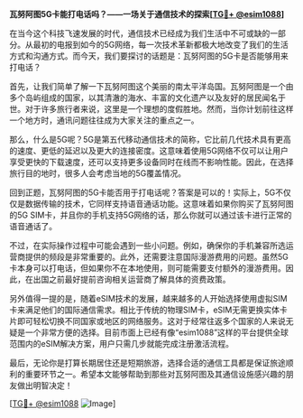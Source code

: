 **瓦努阿图5G卡能打电话吗？——一场关于通信技术的探索[[TG💪+ @esim1088](https://t.me/s/esim1088)]**

在当今这个科技飞速发展的时代，通信技术已经成为我们生活中不可或缺的一部分。从最初的电报到如今的5G网络，每一次技术革新都极大地改变了我们的生活方式和沟通方式。而今天，我们要探讨的话题是：瓦努阿图的5G卡是否能够用来打电话？

首先，让我们简单了解一下瓦努阿图这个美丽的南太平洋岛国。瓦努阿图是一个由多个岛屿组成的国家，以其清澈的海水、丰富的文化遗产以及友好的居民闻名于世。对于许多旅行者来说，这里是一个理想的度假胜地。然而，当你计划前往这样一个地方时，通讯问题往往成为大家关注的重点之一。

那么，什么是5G呢？5G是第五代移动通信技术的简称，它比前几代技术具有更高的速度、更低的延迟以及更大的连接密度。这意味着使用5G网络不仅可以让用户享受更快的下载速度，还可以支持更多设备同时在线而不影响性能。因此，在选择旅行目的地时，很多人会考虑当地的5G覆盖情况。

回到正题，瓦努阿图的5G卡能否用于打电话呢？答案是可以的！实际上，5G不仅仅是数据传输的技术，它同样支持语音通话功能。这意味着如果你购买了瓦努阿图的5G SIM卡，并且你的手机支持5G网络的话，那么你就可以通过该卡进行正常的语音通话了。

不过，在实际操作过程中可能会遇到一些小问题。例如，确保你的手机兼容所选运营商提供的频段是非常重要的。此外，还需要注意国际漫游费用的问题。虽然5G卡本身可以打电话，但如果你不在本地使用，则可能需要支付额外的漫游费用。因此，在出国之前最好提前咨询相关运营商了解具体的资费政策。

另外值得一提的是，随着eSIM技术的发展，越来越多的人开始选择使用虚拟SIM卡来满足他们的国际通信需求。相比于传统的物理SIM卡，eSIM无需更换实体卡片即可轻松切换不同国家或地区的网络服务。这对于经常往返多个国家的人来说无疑是一个非常方便的选择。目前市面上已经有像“esim1088”这样的平台提供全球范围内的eSIM解决方案，用户只需几步就能完成注册激活流程。

最后，无论你是打算长期居住还是短期旅游，选择合适的通信工具都是保证旅途顺利的重要环节之一。希望本文能够帮助到那些对瓦努阿图及其通信设施感兴趣的朋友做出明智决定！

[[TG💪+ @esim1088](https://t.me/s/esim1088) ![Image](https://i.postimg.cc/4NQfJmqS/Snipaste-2025-05-13-00-14-12.png)]